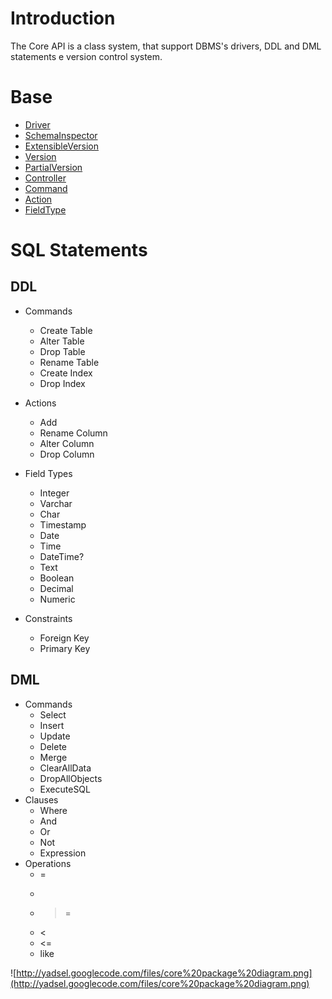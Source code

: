 # Introduction #

The Core API is a class system, that support DBMS's drivers, DDL and DML statements e version control system.

# Base #
  * [Driver](Driver.md)
  * [SchemaInspector](SchemaInspector.md)
  * [ExtensibleVersion](ExtensibleVersion.md)
  * [Version](Version.md)
  * [PartialVersion](PartialVersion.md)
  * [Controller](Controller.md)
  * [Command](Command.md)
  * [Action](Action.md)
  * [FieldType](FieldType.md)

# SQL Statements #

## DDL ##

  * Commands
    * Create Table
    * Alter Table
    * Drop Table
    * Rename Table
    * Create Index
    * Drop Index

  * Actions
    * Add
    * Rename Column
    * Alter Column
    * Drop Column

  * Field Types
    * Integer
    * Varchar
    * Char
    * Timestamp
    * Date
    * Time
    * DateTime?
    * Text
    * Boolean
    * Decimal
    * Numeric

  * Constraints
    * Foreign Key
    * Primary Key

## DML ##

  * Commands
    * Select
    * Insert
    * Update
    * Delete
    * Merge
    * ClearAllData
    * DropAllObjects
    * ExecuteSQL
  * Clauses
    * Where
    * And
    * Or
    * Not
    * Expression
  * Operations
    * =
    * >
    * >=
    * <
    * <=
    * like

![http://yadsel.googlecode.com/files/core%20package%20diagram.png](http://yadsel.googlecode.com/files/core%20package%20diagram.png)